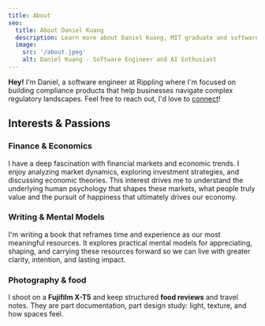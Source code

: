 ```yaml
---
title: About
seo:
  title: About Daniel Kuang
  description: Learn more about Daniel Kuang, MIT graduate and software engineer passionate about AI-driven automation and financial markets.
  image:
    src: '/about.jpeg'
    alt: Daniel Kuang - Software Engineer and AI Enthusiast
---
```


**Hey!** I'm Daniel, a software engineer at Rippling where I'm focused on building compliance products that help businesses navigate complex regulatory landscapes. Feel free to reach out, I'd love to [connect](/contact)!

## Interests & Passions

### Finance & Economics
I have a deep fascination with financial markets and economic trends. I enjoy analyzing market dynamics, exploring investment strategies, and discussing economic theories. This interest drives me to understand the underlying human psychology that shapes these markets, what people truly value and the pursuit of happiness that ultimately drives our economy.

### Writing & Mental Models
I'm writing a book that reframes time and experience as our most meaningful resources. It explores practical mental models for appreciating, shaping, and carrying these resources forward so we can live with greater clarity, intention, and lasting impact.

### Photography & food
I shoot on a **Fujifilm X-T5** and keep structured **food reviews** and travel notes. They are part documentation, part design study: light, texture, and how spaces feel.
